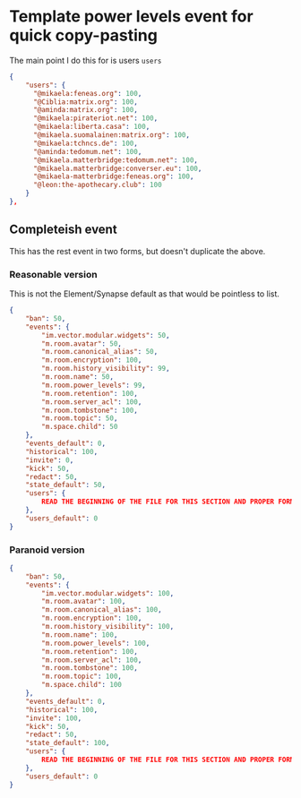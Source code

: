 # Template power levels event for quick copy-pasting

The main point I do this for is users `users`

```json
{
    "users": {
      "@mikaela:feneas.org": 100,
      "@Ciblia:matrix.org": 100,
      "@aminda:matrix.org": 100,
      "@mikaela:pirateriot.net": 100,
      "@mikaela:liberta.casa": 100,
      "@mikaela.suomalainen:matrix.org": 100,
      "@mikaela:tchncs.de": 100,
      "@aminda:tedomum.net": 100,
      "@mikaela.matterbridge:tedomum.net": 100,
      "@mikaela.matterbridge:converser.eu": 100,
      "@mikaela-matterbridge:feneas.org": 100,
      "@leon:the-apothecary.club": 100
    }
},
```

## Completeish event

This has the rest event in two forms, but doesn't duplicate the above.

### Reasonable version

This is not the Element/Synapse default as that would be pointless to list.

```json
{
	"ban": 50,
	"events": {
		"im.vector.modular.widgets": 50,
		"m.room.avatar": 50,
		"m.room.canonical_alias": 50,
		"m.room.encryption": 100,
		"m.room.history_visibility": 99,
		"m.room.name": 50,
		"m.room.power_levels": 99,
		"m.room.retention": 100,
		"m.room.server_acl": 100,
		"m.room.tombstone": 100,
		"m.room.topic": 50,
		"m.space.child": 50
	},
	"events_default": 0,
	"historical": 100,
	"invite": 0,
	"kick": 50,
	"redact": 50,
	"state_default": 50,
	"users": {
		READ THE BEGINNING OF THE FILE FOR THIS SECTION AND PROPER FORMAT! OR SEE YOUR CURRENT EVENT!
	},
	"users_default": 0
}
```

### Paranoid version

```json
{
	"ban": 50,
	"events": {
		"im.vector.modular.widgets": 100,
		"m.room.avatar": 100,
		"m.room.canonical_alias": 100,
		"m.room.encryption": 100,
		"m.room.history_visibility": 100,
		"m.room.name": 100,
		"m.room.power_levels": 100,
		"m.room.retention": 100,
		"m.room.server_acl": 100,
		"m.room.tombstone": 100,
		"m.room.topic": 100,
		"m.space.child": 100
	},
	"events_default": 0,
	"historical": 100,
	"invite": 100,
	"kick": 50,
	"redact": 50,
	"state_default": 100,
	"users": {
		READ THE BEGINNING OF THE FILE FOR THIS SECTION AND PROPER FORMAT! OR SEE YOUR CURRENT EVENT!
	},
	"users_default": 0
}
```
